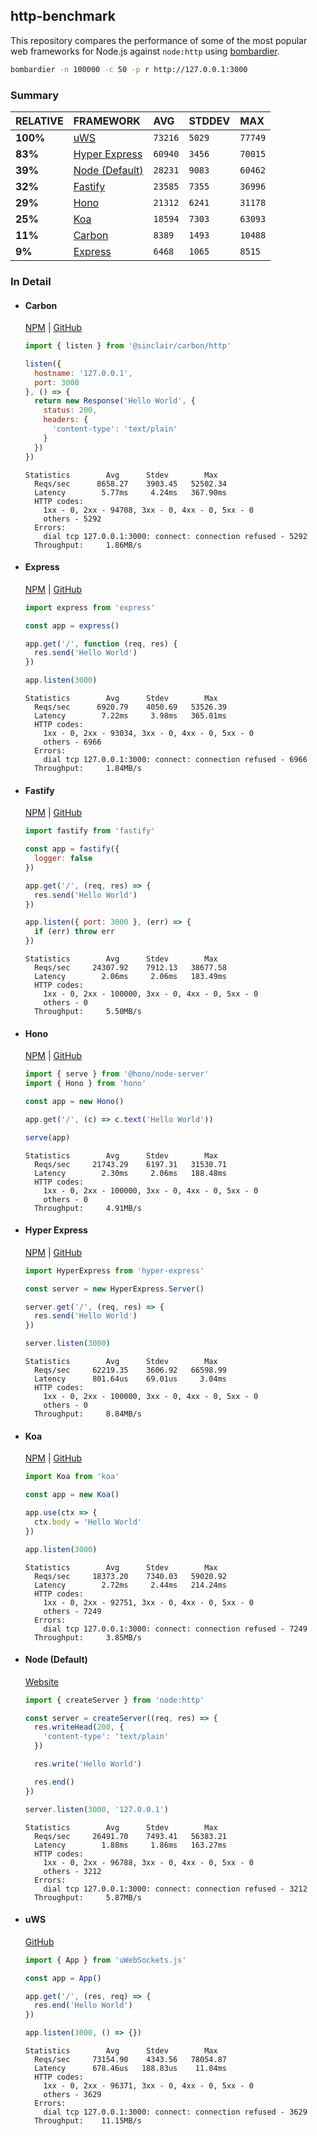 ## http-benchmark

This repository compares the performance of some of the most popular web frameworks for Node.js against `node:http` using [bombardier](https://github.com/codesenberg/bombardier).

```bash
bombardier -n 100000 -c 50 -p r http://127.0.0.1:3000
```

### Summary

| RELATIVE | FRAMEWORK | AVG | STDDEV | MAX |
| :--- | :--- | :--- | :--- | :--- |
| **100%** | [uWS](#uws) | `73216` | `5029` | `77749` |
| **83%** | [Hyper Express](#hyper-express) | `60940` | `3456` | `70015` |
| **39%** | [Node (Default)](#node-default) | `28231` | `9083` | `60462` |
| **32%** | [Fastify](#fastify) | `23585` | `7355` | `36996` |
| **29%** | [Hono](#hono) | `21312` | `6241` | `31178` |
| **25%** | [Koa](#koa) | `18594` | `7303` | `63093` |
| **11%** | [Carbon](#carbon) | `8389` | `1493` | `10488` |
| **9%** | [Express](#express) | `6468` | `1065` | `8515` |


### In Detail

- #### Carbon
  [NPM](https://npmjs.com/@sinclair/carbon) | [GitHub](https://github.com/sinclairzx81/carbon)
  ```js
  import { listen } from '@sinclair/carbon/http'

  listen({
    hostname: '127.0.0.1',
    port: 3000
  }, () => {
    return new Response('Hello World', {
      status: 200,
      headers: {
        'content-type': 'text/plain'
      }
    })
  })
  ```

  ```
  Statistics        Avg      Stdev        Max
    Reqs/sec      8658.27    3903.45   52502.34
    Latency        5.77ms     4.24ms   367.90ms
    HTTP codes:
      1xx - 0, 2xx - 94708, 3xx - 0, 4xx - 0, 5xx - 0
      others - 5292
    Errors:
      dial tcp 127.0.0.1:3000: connect: connection refused - 5292
    Throughput:     1.86MB/s
  ```

- #### Express
  [NPM](https://npmjs.com/express) | [GitHub](https://github.com/expressjs/express)
  ```js
  import express from 'express'

  const app = express()

  app.get('/', function (req, res) {
    res.send('Hello World')
  })

  app.listen(3000)
  ```

  ```
  Statistics        Avg      Stdev        Max
    Reqs/sec      6920.79    4050.69   53526.39
    Latency        7.22ms     3.98ms   365.01ms
    HTTP codes:
      1xx - 0, 2xx - 93034, 3xx - 0, 4xx - 0, 5xx - 0
      others - 6966
    Errors:
      dial tcp 127.0.0.1:3000: connect: connection refused - 6966
    Throughput:     1.84MB/s
  ```

- #### Fastify
  [NPM](https://npmjs.com/fastify) | [GitHub](https://github.com/fastify/fastify)
  ```js
  import fastify from 'fastify'

  const app = fastify({
    logger: false
  })

  app.get('/', (req, res) => {
    res.send('Hello World')
  })

  app.listen({ port: 3000 }, (err) => {
    if (err) throw err
  })
  ```

  ```
  Statistics        Avg      Stdev        Max
    Reqs/sec     24307.92    7912.13   38677.58
    Latency        2.06ms     2.06ms   183.49ms
    HTTP codes:
      1xx - 0, 2xx - 100000, 3xx - 0, 4xx - 0, 5xx - 0
      others - 0
    Throughput:     5.50MB/s
  ```

- #### Hono
  [NPM](https://npmjs.com/hono) | [GitHub](https://github.com/honojs/hono)
  ```js
  import { serve } from '@hono/node-server'
  import { Hono } from 'hono'

  const app = new Hono()

  app.get('/', (c) => c.text('Hello World'))

  serve(app)
  ```

  ```
  Statistics        Avg      Stdev        Max
    Reqs/sec     21743.29    6197.31   31530.71
    Latency        2.30ms     2.06ms   188.48ms
    HTTP codes:
      1xx - 0, 2xx - 100000, 3xx - 0, 4xx - 0, 5xx - 0
      others - 0
    Throughput:     4.91MB/s
  ```

- #### Hyper Express
  [NPM](https://npmjs.com/hyper-express) | [GitHub](https://github.com/kartikk221/hyper-express)
  ```js
  import HyperExpress from 'hyper-express'

  const server = new HyperExpress.Server()

  server.get('/', (req, res) => {
    res.send('Hello World')
  })

  server.listen(3000)
  ```

  ```
  Statistics        Avg      Stdev        Max
    Reqs/sec     62219.35    3606.92   66598.99
    Latency      801.64us    69.01us     3.04ms
    HTTP codes:
      1xx - 0, 2xx - 100000, 3xx - 0, 4xx - 0, 5xx - 0
      others - 0
    Throughput:     8.84MB/s
  ```

- #### Koa
  [NPM](https://npmjs.com/koa) | [GitHub](https://github.com/koajs/koa)
  ```js
  import Koa from 'koa'

  const app = new Koa()

  app.use(ctx => {
    ctx.body = 'Hello World'
  })

  app.listen(3000)
  ```

  ```
  Statistics        Avg      Stdev        Max
    Reqs/sec     18373.20    7340.03   59020.92
    Latency        2.72ms     2.44ms   214.24ms
    HTTP codes:
      1xx - 0, 2xx - 92751, 3xx - 0, 4xx - 0, 5xx - 0
      others - 7249
    Errors:
      dial tcp 127.0.0.1:3000: connect: connection refused - 7249
    Throughput:     3.85MB/s
  ```

- #### Node (Default)
  [Website](https://nodejs.org/api/http.html)
  ```js
  import { createServer } from 'node:http'

  const server = createServer((req, res) => {
    res.writeHead(200, {
      'content-type': 'text/plain'
    })

    res.write('Hello World')

    res.end()
  })

  server.listen(3000, '127.0.0.1')
  ```

  ```
  Statistics        Avg      Stdev        Max
    Reqs/sec     26491.70    7493.41   56383.21
    Latency        1.88ms     1.86ms   163.27ms
    HTTP codes:
      1xx - 0, 2xx - 96788, 3xx - 0, 4xx - 0, 5xx - 0
      others - 3212
    Errors:
      dial tcp 127.0.0.1:3000: connect: connection refused - 3212
    Throughput:     5.87MB/s
  ```

- #### uWS
  [GitHub](https://github.com/uNetworking/uWebSockets.js)
  ```js
  import { App } from 'uWebSockets.js'

  const app = App()

  app.get('/', (res, req) => {
    res.end('Hello World')
  })

  app.listen(3000, () => {})
  ```

  ```
  Statistics        Avg      Stdev        Max
    Reqs/sec     73154.90    4343.56   78054.87
    Latency      678.46us   188.83us    11.04ms
    HTTP codes:
      1xx - 0, 2xx - 96371, 3xx - 0, 4xx - 0, 5xx - 0
      others - 3629
    Errors:
      dial tcp 127.0.0.1:3000: connect: connection refused - 3629
    Throughput:    11.15MB/s
  ```


